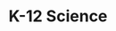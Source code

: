 ---
title: K-12 Science

components:
- component_name: hero
  supertitle: K-12 Science
  title: Bringing science to life
  description: Albert’s science courses engage students in scientific inquiry and build skills alongside knowledge. Now with support for traditional science curricula and NGSS three-dimensional learning.
  img_src: "assets/img/hero/k-12-science-hero.svg"
---